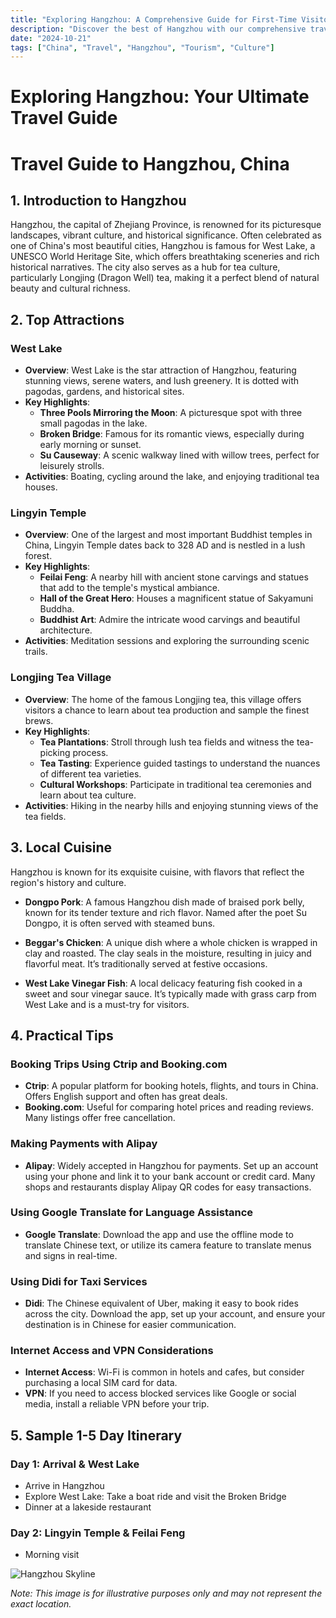 ```yaml
---
title: "Exploring Hangzhou: A Comprehensive Guide for First-Time Visitors"
description: "Discover the best of Hangzhou with our comprehensive travel guide. Explore top attractions, savor local cuisine, and get insider tips for an unforgettable Chinese adventure."
date: "2024-10-21"
tags: ["China", "Travel", "Hangzhou", "Tourism", "Culture"]
---
```


# Exploring Hangzhou: Your Ultimate Travel Guide

# Travel Guide to Hangzhou, China

## 1. Introduction to Hangzhou
Hangzhou, the capital of Zhejiang Province, is renowned for its picturesque landscapes, vibrant culture, and historical significance. Often celebrated as one of China's most beautiful cities, Hangzhou is famous for West Lake, a UNESCO World Heritage Site, which offers breathtaking sceneries and rich historical narratives. The city also serves as a hub for tea culture, particularly Longjing (Dragon Well) tea, making it a perfect blend of natural beauty and cultural richness.

## 2. Top Attractions

### West Lake
- **Overview**: West Lake is the star attraction of Hangzhou, featuring stunning views, serene waters, and lush greenery. It is dotted with pagodas, gardens, and historical sites.
- **Key Highlights**:
  - **Three Pools Mirroring the Moon**: A picturesque spot with three small pagodas in the lake.
  - **Broken Bridge**: Famous for its romantic views, especially during early morning or sunset.
  - **Su Causeway**: A scenic walkway lined with willow trees, perfect for leisurely strolls.
- **Activities**: Boating, cycling around the lake, and enjoying traditional tea houses.

### Lingyin Temple
- **Overview**: One of the largest and most important Buddhist temples in China, Lingyin Temple dates back to 328 AD and is nestled in a lush forest.
- **Key Highlights**:
  - **Feilai Feng**: A nearby hill with ancient stone carvings and statues that add to the temple's mystical ambiance.
  - **Hall of the Great Hero**: Houses a magnificent statue of Sakyamuni Buddha.
  - **Buddhist Art**: Admire the intricate wood carvings and beautiful architecture.
- **Activities**: Meditation sessions and exploring the surrounding scenic trails.

### Longjing Tea Village
- **Overview**: The home of the famous Longjing tea, this village offers visitors a chance to learn about tea production and sample the finest brews.
- **Key Highlights**:
  - **Tea Plantations**: Stroll through lush tea fields and witness the tea-picking process.
  - **Tea Tasting**: Experience guided tastings to understand the nuances of different tea varieties.
  - **Cultural Workshops**: Participate in traditional tea ceremonies and learn about tea culture.
- **Activities**: Hiking in the nearby hills and enjoying stunning views of the tea fields.

## 3. Local Cuisine
Hangzhou is known for its exquisite cuisine, with flavors that reflect the region's history and culture.

- **Dongpo Pork**: A famous Hangzhou dish made of braised pork belly, known for its tender texture and rich flavor. Named after the poet Su Dongpo, it is often served with steamed buns.
  
- **Beggar's Chicken**: A unique dish where a whole chicken is wrapped in clay and roasted. The clay seals in the moisture, resulting in juicy and flavorful meat. It’s traditionally served at festive occasions.
  
- **West Lake Vinegar Fish**: A local delicacy featuring fish cooked in a sweet and sour vinegar sauce. It’s typically made with grass carp from West Lake and is a must-try for visitors.

## 4. Practical Tips

### Booking Trips Using Ctrip and Booking.com
- **Ctrip**: A popular platform for booking hotels, flights, and tours in China. Offers English support and often has great deals.
- **Booking.com**: Useful for comparing hotel prices and reading reviews. Many listings offer free cancellation.

### Making Payments with Alipay
- **Alipay**: Widely accepted in Hangzhou for payments. Set up an account using your phone and link it to your bank account or credit card. Many shops and restaurants display Alipay QR codes for easy transactions.

### Using Google Translate for Language Assistance
- **Google Translate**: Download the app and use the offline mode to translate Chinese text, or utilize its camera feature to translate menus and signs in real-time.

### Using Didi for Taxi Services
- **Didi**: The Chinese equivalent of Uber, making it easy to book rides across the city. Download the app, set up your account, and ensure your destination is in Chinese for easier communication.

### Internet Access and VPN Considerations
- **Internet Access**: Wi-Fi is common in hotels and cafes, but consider purchasing a local SIM card for data. 
- **VPN**: If you need to access blocked services like Google or social media, install a reliable VPN before your trip.

## 5. Sample 1-5 Day Itinerary

### Day 1: Arrival & West Lake
- Arrive in Hangzhou
- Explore West Lake: Take a boat ride and visit the Broken Bridge
- Dinner at a lakeside restaurant

### Day 2: Lingyin Temple & Feilai Feng
- Morning visit

<img src="https://source.unsplash.com/1600x900/?Hangzhou,cityscape" alt="Hangzhou Skyline" loading="lazy">

*Note: This image is for illustrative purposes only and may not represent the exact location.*

